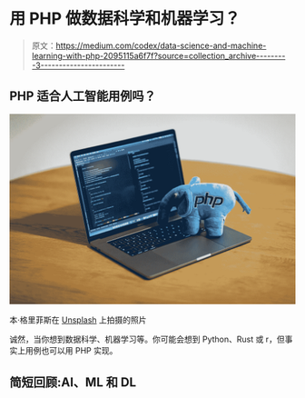 # 用 PHP 做数据科学和机器学习？

> 原文：<https://medium.com/codex/data-science-and-machine-learning-with-php-2095115a6f7f?source=collection_archive---------3----------------------->

## PHP 适合人工智能用例吗？

![](img/2450ee863ea6230c552fafd4acf25b8d.png)

本·格里菲斯在 [Unsplash](https://unsplash.com/s/photos/php?utm_source=unsplash&utm_medium=referral&utm_content=creditCopyText) 上拍摄的照片

诚然，当你想到数据科学、机器学习等。你可能会想到 Python、Rust 或 r，但事实上用例也可以用 PHP 实现。

## 简短回顾:AI、ML 和 DL